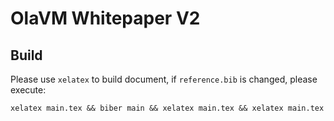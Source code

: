 # OlaVM Whitepaper V2

## Build
Please use `xelatex` to build document, if `reference.bib` is changed, please execute:
```shell
xelatex main.tex && biber main && xelatex main.tex && xelatex main.tex
```